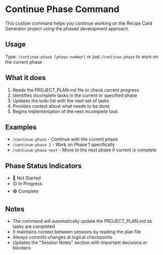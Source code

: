 # Continue Phase Command

This custom command helps you continue working on the Recipe Card Generator project using the phased development approach.

## Usage
Type: `/continue-phase [phase-number]` or just `/continue-phase` to work on the current phase

## What it does
1. Reads the PROJECT_PLAN.md file to check current progress
2. Identifies incomplete tasks in the current or specified phase
3. Updates the todo list with the next set of tasks
4. Provides context about what needs to be done
5. Begins implementation of the next incomplete task

## Examples
- `/continue-phase` - Continue with the current phase
- `/continue-phase 1` - Work on Phase 1 specifically
- `/continue-phase next` - Move to the next phase if current is complete

## Phase Status Indicators
- 🔴 Not Started
- 🟡 In Progress
- 🟢 Complete

## Notes
- The command will automatically update the PROJECT_PLAN.md as tasks are completed
- It maintains context between sessions by reading the plan file
- Always commits changes at logical checkpoints
- Updates the "Session Notes" section with important decisions or blockers
